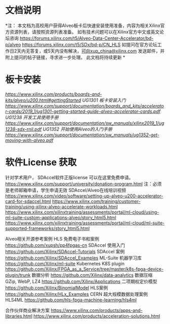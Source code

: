 # 文档说明
*注： 本文档为高校用户获得Alveo板卡后快速安装使用准备，内容为相关Xilinx官方资源列表，请按照资源列表准备。
如有技术问题可以在Xilinx官方中文或英文论坛咨询
https://forums.xilinx.com/t5/Alveo-Data-Center-Accelerator/bd-p/alveo
https://forums.xilinx.com/t5/SDx/bd-p/CN_HLS
如提问在官方论坛工作日2天内无答复，或5天内没有解决，可向xup_china@xilinx.com 发送邮件，并附上提问的帖子链接，寻求进一步处理。
此文档将持续更新
*

# 板卡安装

*https://www.xilinx.com/products/boards-and-kits/alveo/u200.html#gettingStarted
UG1301 板卡安装入门
https://www.xilinx.com/support/documentation/boards_and_kits/accelerator-cards/2019_1/ug1301-getting-started-guide-alveo-accelerator-cards.pdf
UG1238 开发工具使用手册
https://www.xilinx.com/support/documentation/sw_manuals/xilinx2019_1/ug1238-sdx-rnil.pdf
UG1352 开始使用Alveo的入门手册
https://www.xilinx.com/support/documentation/sw_manuals/ug1352-get-moving-with-alveo.pdf*


# 软件License 获取
针对学术用户， SDAccel软件正版license 可以在这里免费申请。
https://www.xilinx.com/support/university/donation-program.html
注：必须是老师邮箱申请，学生申请无效
SDAccel/Alveo在线培训视频
https://www.xilinx.com/video/software/setting-up-alveo-u200-accelerator-card-for-sdaccel.html
https://www.xilinx.com/training/customer-training/using-xilinx-alveo-accelerate-workloads.html
https://www.xilinx.com/xilinxtraining/assessments/portal/ml-cloud/using-ml-suite-custom-applications-alveo/story_html5.html
https://www.xilinx.com/xilinxtraining/assessments/portal/ml-cloud/ml-suite-supported-frameworks/story_html5.html

Alveo相关开源参考案例
HLS 免费电子书和案例
https://github.com/xupsh/pp4fpgas-cn
SDAccel 使用入门
https://github.com/Xilinx/SDAccel-Tutorials
SDAccel 案例
https://github.com/Xilinx/SDAccel_Examples
ML-Suite 机器学习库
https://github.com/Xilinx/ml-suite
Kubernetes K8S plugin
https://github.com/Xilinx/FPGA_as_a_Service/tree/master/k8s-fpga-device-plugin/trunk
数据分析
https://github.com/Xilinx/data-analytics
数据压缩 GZip, WebP, LZ4
https://github.com/Xilinx/Applications
二项期权定价模型
https://github.com/Xilinx/BinomialModel
HLS案例
https://github.com/Xilinx/HLx_Examples
CERN 超大规模数据处理案例HLS4ML 
https://github.com/hls-fpga-machine-learning/hls4ml

合作伙伴商业解决方案
https://www.xilinx.com/products/apps-and-libraries.html
https://www.xilinx.com/products/acceleration-solutions.html

